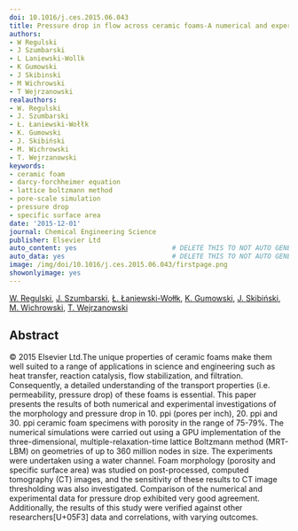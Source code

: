 ```yaml
---
doi: 10.1016/j.ces.2015.06.043
title: Pressure drop in flow across ceramic foams-A numerical and experimental study
authors:
- W Regulski
- J Szumbarski
- L Laniewski-Wollk
- K Gumowski
- J Skibinski
- M Wichrowski
- T Wejrzanowski
realauthors:
- W. Regulski
- J. Szumbarski
- Ł. Łaniewski-Wołłk
- K. Gumowski
- J. Skibiński
- M. Wichrowski
- T. Wejrzanowski
keywords:
- ceramic foam
- darcy-forchheimer equation
- lattice boltzmann method
- pore-scale simulation
- pressure drop
- specific surface area
date: '2015-12-01'
journal: Chemical Engineering Science
publisher: Elsevier Ltd
auto_content: yes                        # DELETE THIS TO NOT AUTO GENERATE CONTENT
auto_data: yes                           # DELETE THIS TO NOT AUTO GENERATE METADATA
image: /img/doi/10.1016/j.ces.2015.06.043/firstpage.png
showonlyimage: yes
---
```

[W. Regulski](https://www.scopus.com/authid/detail.uri?authorId=35574876500), [J. Szumbarski](https://www.scopus.com/authid/detail.uri?authorId=6506430104), [Ł. Łaniewski-Wołłk](https://www.scopus.com/authid/detail.uri?authorId=56719775800), [K. Gumowski](https://www.scopus.com/authid/detail.uri?authorId=24341224700), [J. Skibiński](https://www.scopus.com/authid/detail.uri?authorId=55377172700), [M. Wichrowski](https://www.scopus.com/authid/detail.uri?authorId=56015334500), [T. Wejrzanowski](https://www.scopus.com/authid/detail.uri?authorId=15049091400)

## Abstract
© 2015 Elsevier Ltd.The unique properties of ceramic foams make them well suited to a range of applications in science and engineering such as heat transfer, reaction catalysis, flow stabilization, and filtration. Consequently, a detailed understanding of the transport properties (i.e. permeability, pressure drop) of these foams is essential. This paper presents the results of both numerical and experimental investigations of the morphology and pressure drop in 10. ppi (pores per inch), 20. ppi and 30. ppi ceramic foam specimens with porosity in the range of 75-79%. The numerical simulations were carried out using a GPU implementation of the three-dimensional, multiple-relaxation-time lattice Boltzmann method (MRT-LBM) on geometries of up to 360 million nodes in size. The experiments were undertaken using a water channel. Foam morphology (porosity and specific surface area) was studied on post-processed, computed tomography (CT) images, and the sensitivity of these results to CT image thresholding was also investigated. Comparison of the numerical and experimental data for pressure drop exhibited very good agreement. Additionally, the results of this study were verified against other researchers[U+05F3] data and correlations, with varying outcomes.
